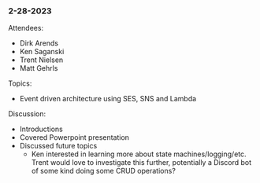 ### 2-28-2023

Attendees:
  - Dirk Arends
  - Ken Saganski
  - Trent Nielsen
  - Matt Gehrls

Topics: 
  - Event driven architecture using SES, SNS and Lambda

Discussion:
  - Introductions
  - Covered Powerpoint presentation
  - Discussed future topics
    - Ken interested in learning more about state machines/logging/etc. Trent would love to investigate this further, 
    potentially a Discord bot of some kind doing some CRUD operations?